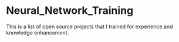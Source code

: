 # Neural_Network_Training
This is a list of open source projects that I trained for experience and knowledge enhancement.
